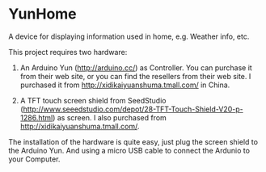 YunHome
=======

A device for displaying information used in home, e.g. Weather info, etc. 

This project requires two hardware: 
1. An Arduino Yun (http://arduino.cc/) as Controller. You can purchase it from their web site, or you can find the resellers from their web site. I purchased it from http://xidikaiyuanshuma.tmall.com/ in China.

2. A TFT touch screen shield from SeedStudio (http://www.seeedstudio.com/depot/28-TFT-Touch-Shield-V20-p-1286.html) as screen. I also purchased from http://xidikaiyuanshuma.tmall.com/.

The installation of the hardware is quite easy, just plug the screen shield to the Arduino Yun. And using a micro USB cable to connect the Ardunio to your Computer.

